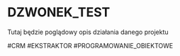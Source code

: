 # DZWONEK_TEST
Tutaj będzie poglądowy opis działania danego projektu

#CRM #EKSTRAKTOR #PROGRAMOWANIE_OBIEKTOWE
